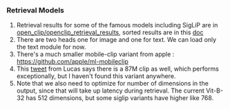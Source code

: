 ### Retrieval Models
1. Retrieval results for some of the famous models including SigLiP are in [open_clip/openclip_retrieval_results](https://github.com/mlfoundations/open_clip/blob/main/docs/openclip_retrieval_results.csv), sorted results are in this [doc](https://docs.google.com/spreadsheets/d/1ilPJexX2m03QtX74iaeGCdBQ3sVm5jYqQ0Kv2BgrDe0/edit?gid=1066211703#gid=1066211703)
2. There are two heads one for image and one for text. We can load only the text module for now.
3. There's a much smaller mobile-clip variant from apple : https://github.com/apple/ml-mobileclip
4. This [tweet](https://x.com/giffmana/status/1717999891937394990) from Lucas says there is a 87M clip as well, which performs exceptionally, but I haven't found this variant anywhere.
5. Note that we also need to optimize for number of dimensions in the output, since that will take up latency during retrieval. The current Vit-B-32 has 512 dimensions, but some siglip variants have higher like 768. 
